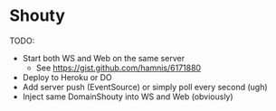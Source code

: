 # Shouty

TODO:

* Start both WS and Web on the same server
  * See https://gist.github.com/hamnis/6171880
* Deploy to Heroku or DO
* Add server push (EventSource) or simply poll every second (ugh)
* Inject same DomainShouty into WS and Web (obviously)
